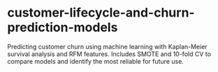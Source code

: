 # customer-lifecycle-and-churn-prediction-models
Predicting customer churn using machine learning with Kaplan-Meier survival analysis and RFM features. Includes SMOTE and 10-fold CV to compare models and identify the most reliable for future use.
